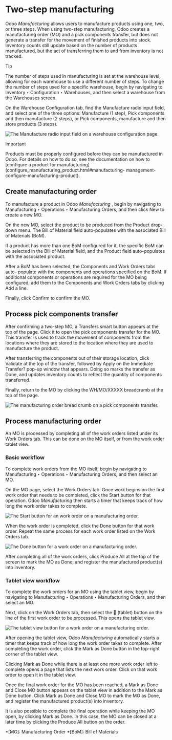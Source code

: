 # Two-step manufacturing

Odoo _Manufacturing_ allows users to manufacture products using one, two, or
three steps. When using two-step manufacturing, Odoo creates a manufacturing
order (MO) and a pick components transfer, but does not generate a transfer
for the movement of finished products into stock. Inventory counts still
update based on the number of products manufactured, but the act of
transferring them to and from inventory is not tracked.

Tip

The number of steps used in manufacturing is set at the warehouse level,
allowing for each warehouse to use a different number of steps. To change the
number of steps used for a specific warehouse, begin by navigating to
Inventory ‣ Configuration ‣ Warehouses, and then select a warehouse from the
Warehouses screen.

On the Warehouse Configuration tab, find the Manufacture radio input field,
and select one of the three options: Manufacture (1 step), Pick components and
then manufacture (2 steps), or Pick components, manufacture and then store
products (3 steps).

![The Manufacture radio input field on a warehouse configuration
page.](../../../../_images/manufacturing-type2.png)

Important

Products must be properly configured before they can be manufactured in Odoo.
For details on how to do so, see the documentation on how to [configure a
product for manufacturing](configure_manufacturing_product.html#manufacturing-
management-configure-manufacturing-product).

## Create manufacturing order

To manufacture a product in Odoo _Manufacturing_ , begin by navigating to
Manufacturing ‣ Operations ‣ Manufacturing Orders, and then click New to
create a new MO.

On the new MO, select the product to be produced from the Product drop-down
menu. The Bill of Material field auto-populates with the associated Bill of
Materials (BoM).

If a product has more than one BoM configured for it, the specific BoM can be
selected in the Bill of Material field, and the Product field auto-populates
with the associated product.

After a BoM has been selected, the Components and Work Orders tabs auto-
populate with the components and operations specified on the BoM. If
additional components or operations are required for the MO being configured,
add them to the Components and Work Orders tabs by clicking Add a line.

Finally, click Confirm to confirm the MO.

## Process pick components transfer

After confirming a two-step MO, a Transfers smart button appears at the top of
the page. Click it to open the pick components transfer for the MO. This
transfer is used to track the movement of components from the locations where
they are stored to the location where they are used to manufacture the
product.

After transferring the components out of their storage location, click
Validate at the top of the transfer, followed by Apply on the Immediate
Transfer? pop-up window that appears. Doing so marks the transfer as Done, and
updates inventory counts to reflect the quantity of components transferred.

Finally, return to the MO by clicking the WH/MO/XXXXX breadcrumb at the top of
the page.

![The manufacturing order bread crumb on a pick components
transfer.](../../../../_images/mo-bread-crumb1.png)

## Process manufacturing order

An MO is processed by completing all of the work orders listed under its Work
Orders tab. This can be done on the MO itself, or from the work order tablet
view.

### Basic workflow

To complete work orders from the MO itself, begin by navigating to
Manufacturing ‣ Operations ‣ Manufacturing Orders, and then select an MO.

On the MO page, select the Work Orders tab. Once work begins on the first work
order that needs to be completed, click the Start button for that operation.
Odoo _Manufacturing_ then starts a timer that keeps track of how long the work
order takes to complete.

![The Start button for an work order on a manufacturing
order.](../../../../_images/start-button1.png)

When the work order is completed, click the Done button for that work order.
Repeat the same process for each work order listed on the Work Orders tab.

![The Done button for a work order on a manufacturing
order.](../../../../_images/done-button2.png)

After completing all of the work orders, click Produce All at the top of the
screen to mark the MO as Done, and register the manufactured product(s) into
inventory.

### Tablet view workflow

To complete the work orders for an MO using the tablet view, begin by
navigating to Manufacturing ‣ Operations ‣ Manufacturing Orders, and then
select an MO.

Next, click on the Work Orders tab, then select the 📱 (tablet) button on the
line of the first work order to be processed. This opens the tablet view.

![The tablet view button for a work order on a manufacturing
order.](../../../../_images/tablet-view-button3.png)

After opening the tablet view, Odoo _Manufacturing_ automatically starts a
timer that keeps track of how long the work order takes to complete. After
completing the work order, click the Mark as Done button in the top-right
corner of the tablet view.

Clicking Mark as Done while there is at least one more work order left to
complete opens a page that lists the next work order. Click on that work order
to open it in the tablet view.

Once the final work order for the MO has been reached, a Mark as Done and
Close MO button appears on the tablet view in addition to the Mark as Done
button. Click Mark as Done and Close MO to mark the MO as Done, and register
the manufactured product(s) into inventory.

It is also possible to complete the final operation while keeping the MO open,
by clicking Mark as Done. In this case, the MO can be closed at a later time
by clicking the Produce All button on the order.

  *[MO]: Manufacturing Order
  *[BoM]: Bill of Materials

